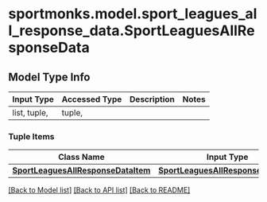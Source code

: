 # sportmonks.model.sport_leagues_all_response_data.SportLeaguesAllResponseData

## Model Type Info
Input Type | Accessed Type | Description | Notes
------------ | ------------- | ------------- | -------------
list, tuple,  | tuple,  |  | 

### Tuple Items
Class Name | Input Type | Accessed Type | Description | Notes
------------- | ------------- | ------------- | ------------- | -------------
[**SportLeaguesAllResponseDataItem**](SportLeaguesAllResponseDataItem.md) | [**SportLeaguesAllResponseDataItem**](SportLeaguesAllResponseDataItem.md) | [**SportLeaguesAllResponseDataItem**](SportLeaguesAllResponseDataItem.md) |  | 

[[Back to Model list]](../../README.md#documentation-for-models) [[Back to API list]](../../README.md#documentation-for-api-endpoints) [[Back to README]](../../README.md)

